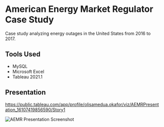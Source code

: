 # American Energy Market Regulator Case Study
Case study analyzing energy outages in the United States from 2016 to 2017.
## Tools Used
* MySQL
* Microsoft Excel
* Tableau 2021.1
## Presentation
https://public.tableau.com/app/profile/olisamedua.okafor/viz/AEMRPresentation_16107419856590/Story1

![AEMR Presentation Screenshot](https://user-images.githubusercontent.com/49908077/126875580-9d2be1ff-9374-49c8-8ab0-1deec015e126.jpg)
